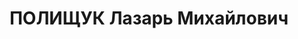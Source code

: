 ---
title: ПОЛИЩУК Лазарь Михайлович
description: "Род. в 1898, Украина, г. Одесса, еврей, обр.: среднее, член ВКП(б) с\
  \ 1917. Проживал: Украинская ССР, г. Харьков, Пушкинская, 49, кв. 23. Кожевник,\
  \ зав. сов.-торг. отд. Харьковского ОК КП(б)У \n  Арестован 09.07.1937. Обв. по\
  \ ст. 54-7-8-11 (член контрреволюционной террористической вредительской организации\
  \ правых). Приговор: ВК ВС СССР, 05.12.1937 – ВМН. Расстрелян 06.12.1937, г.Харьков.\
  \ \n  Реабилитирован 12.10.1957"
---